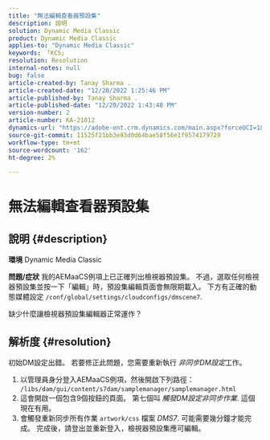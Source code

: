 ```yaml
---
title: "無法編輯查看器預設集"
description: 說明
solution: Dynamic Media Classic
product: Dynamic Media Classic
applies-to: "Dynamic Media Classic"
keywords: 「KCS」
resolution: Resolution
internal-notes: null
bug: false
article-created-by: Tanay Sharma .
article-created-date: "12/20/2022 1:25:46 PM"
article-published-by: Tanay Sharma .
article-published-date: "12/20/2022 1:43:48 PM"
version-number: 2
article-number: KA-21012
dynamics-url: "https://adobe-ent.crm.dynamics.com/main.aspx?forceUCI=1&pagetype=entityrecord&etn=knowledgearticle&id=9da4f4ca-6980-ed11-81ac-6045bd006239"
source-git-commit: 11525f21bb3e93d0d64bae58f56e1f9574179729
workflow-type: tm+mt
source-wordcount: '162'
ht-degree: 2%

---
```


# 無法編輯查看器預設集

## 說明 {#description}

<b>環境</b>
Dynamic Media Classic


<b>問題/症狀</b>
我的AEMaaCS例項上已正確列出檢視器預設集。
不過，選取任何檢視器預設集並按一下「編輯」時，預設集編輯頁面會無限期載入。
下方有正確的動態媒體設定 `/conf/global/settings/cloudconfigs/dmscene7`.

缺少什麼讓檢視器預設集編輯器正常運作？


## 解析度 {#resolution}


初始DM設定出錯。 若要修正此問題，您需要重新執行 *非同步DM設定*&#x200B;工作。

1. 以管理員身分登入AEMaaCS例項，然後開啟下列路徑： `/libs/dam/gui/content/s7dam/samplemanager/samplemanager.html`
2. 這會開啟一個包含9個按鈕的頁面。 第七個叫 *觸發DM設定非同步作業*. 這個現在有用。
3. 會觸發重新同步所有作業 `artwork/css` 檔案 *DMS7*. 可能需要幾分鐘才能完成。 完成後，請登出並重新登入，檢視器預設集應可編輯。

